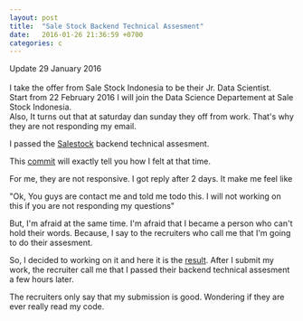 ```yaml
---
layout: post
title:  "Sale Stock Backend Technical Assesment"
date:   2016-01-26 21:36:59 +0700
categories: c
---
```


<p class="message">
    Update 29 January 2016
    <br>
    <br>
    I take the offer from Sale Stock Indonesia to be their Jr. Data Scientist.
    <br>
    Start from 22 February 2016 I will join the Data Science Departement at Sale Stock Indonesia. 
    <br>
    Also, It turns out that at saturday dan sunday they off from work. That's why they are not responding my email.
</p>

I passed the [Salestock][ss] backend technical assesment.

This [commit][c] will exactly tell you how I felt at that time.

For me, they are not responsive. I got reply after 2 days. It make me feel like 

"Ok, You guys are contact me and told me todo this. I will not working on this if you are not responding my questions"

But, I'm afraid at the same time. I'm afraid that I became a person who can't hold their words. Because, I say to the recruiters who call me that I'm going to do their assesment.

So, I decided to working on it and here it is the [result][res]. After I submit my work, the recruiter call me that I passed their backend technical assesment a few hours later.

The recruiters only say that my submission is good. Wondering if they are ever really read my code.

[ss]: https://salestockindonesia.com
[c]: https://github.com/pyk/salestock-backend-ta/tree/f2e59cee19bbedf15917f9f74e4c5ab298a66d52
[res]: https://github.com/pyk/salestock-backend-ta
